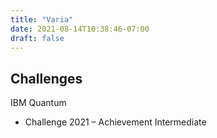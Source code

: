 ```yaml
---
title: "Varia"
date: 2021-08-14T10:38:46-07:00
draft: false
---
```


## Challenges
IBM Quantum
* Challenge 2021 – Achievement Intermediate